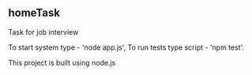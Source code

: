 ## homeTask

Task for job interview

To start system type - 'node app.js', To run tests type script - 'npm test'.

This project is built using node.js
